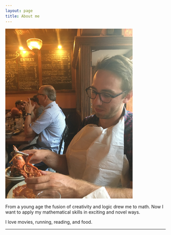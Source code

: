 ```yaml
---
layout: page
title: About me
---
```

<img src= "/img/food.jpg" width="400" height="YYY"/>

From a young age the fusion of creativity and logic drew me to math. Now I want to apply my mathematical skills in exciting and novel ways.

I love movies, running, reading, and food.

---
